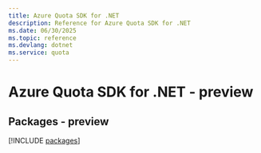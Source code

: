 ```yaml
---
title: Azure Quota SDK for .NET
description: Reference for Azure Quota SDK for .NET
ms.date: 06/30/2025
ms.topic: reference
ms.devlang: dotnet
ms.service: quota
---
```

# Azure Quota SDK for .NET - preview
## Packages - preview
[!INCLUDE [packages](quota-index.md)]